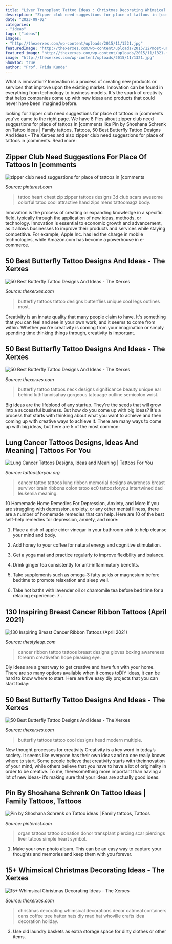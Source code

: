 ```yaml
---
title: "Liver Transplant Tattoo Ideas : Christmas Decorating Whimsical Decorations Decor Oatmeal Containers Cans Coffee Tree Hatter Hats Diy Mad Hat Whoville Crafts Idea Decoration Holiday"
description: "Zipper club need suggestions for place of tattoos in [comments"
date: "2023-09-02"
categories:
- "ideas"
tags: ["ideas"]
images:
- "http://thexerxes.com/wp-content/uploads/2015/11/1321.jpg"
featuredImage: "http://thexerxes.com/wp-content/uploads/2015/12/most-unique-butterfly-tattoos-.jpg"
featured_image: "http://thexerxes.com/wp-content/uploads/2015/11/1321.jpg"
image: "http://thexerxes.com/wp-content/uploads/2015/11/1321.jpg"
ShowToc: true
author: "Prof. Frida Kunde"
---
```



What is innovation?
Innovation is a process of creating new products or services that improve upon the existing market. Innovation can be found in everything from technology to business models. It's the spark of creativity that helps companies come up with new ideas and products that could never have been imagined before.

	

		
looking for zipper club need suggestions for place of tattoos in [comments you've came to the right page. We have 8 Pics about zipper club need suggestions for place of tattoos in [comments like Pin by Shoshana Schrenk on Tattoo ideas | Family tattoos, Tattoos, 50 Best Butterfly Tattoo Designs And Ideas - The Xerxes and also zipper club need suggestions for place of tattoos in [comments. Read more:
		
    
## Zipper Club Need Suggestions For Place Of Tattoos In [comments

<img loading=lazy src="https://i.pinimg.com/originals/1d/f9/b6/1df9b6693dc2519d8b8175c9ebe4200b.jpg" onerror="this.onerror=null;this.src='https://tse3.mm.bing.net/th?id=OIP.LDKXrjayuRBP2MJHlxhVhgHaJ4&amp;pid=15.1';" alt="zipper club need suggestions for place of tattoos in [comments">

_Source: pinterest.com_

>tattoo heart chest zip zipper tattoos designs 3d club scars awesome colorful tatoo cool attractive hand zips mens tattoomagz body. 

	

Innovation is the process of creating or expanding knowledge in a specific field, typically through the application of new ideas, methods, or technology. Innovation is essential to economic growth and advancement, as it allows businesses to improve their products and services while staying competitive. For example, Apple Inc. has led the charge in mobile technologies, while Amazon.com has become a powerhouse in e-commerce.

    
## 50 Best Butterfly Tattoo Designs And Ideas - The Xerxes

<img loading=lazy src="http://thexerxes.com/wp-content/uploads/2015/12/most-unique-butterfly-tattoos-.jpg" onerror="this.onerror=null;this.src='https://tse1.mm.bing.net/th?id=OIP.DD7lI9G632dA8bahGcWWcQHaJ6&amp;pid=15.1';" alt="50 Best Butterfly Tattoo Designs And Ideas - The Xerxes">

_Source: thexerxes.com_

>butterfly tattoos tattoo designs butterflies unique cool legs outlines most. 

	

Creativity is an innate quality that many people claim to have. It's something that you can feel and see in your own work, and it seems to come from within. Whether you're creativity is coming from your imagination or simply spending time thinking things through, creativity is important.

    
## 50 Best Butterfly Tattoo Designs And Ideas - The Xerxes

<img loading=lazy src="http://thexerxes.com/wp-content/uploads/2015/12/great-butterfly-neck-tattoo-design..jpg" onerror="this.onerror=null;this.src='https://tse3.mm.bing.net/th?id=OIP.x_M8tZh8y4qzWk4XklsZAQHaKo&amp;pid=15.1';" alt="50 Best Butterfly Tattoo Designs And Ideas - The Xerxes">

_Source: thexerxes.com_

>butterfly tattoo tattoos neck designs significance beauty unique ear behind luthfiannisahay gorgeous tatouage outline semicolon wrist. 

	

Big ideas are the lifeblood of any startup. They're the seeds that will grow into a successful business. But how do you come up with big ideas? It's a process that starts with thinking about what you want to achieve and then coming up with creative ways to achieve it. There are many ways to come up with big ideas, but here are 5 of the most common: 

    
## Lung Cancer Tattoos Designs, Ideas And Meaning | Tattoos For You

<img loading=lazy src="https://www.tattoosforyou.org/wp-content/uploads/2017/07/Lung-Cancer-Tattoo-Pictures.jpg" onerror="this.onerror=null;this.src='https://tse2.mm.bing.net/th?id=OIP.cVAxxLxhd223-WUgk0nyGwHaFj&amp;pid=15.1';" alt="Lung Cancer Tattoos Designs, Ideas and Meaning | Tattoos For You">

_Source: tattoosforyou.org_

>cancer tattoo tattoos lung ribbon memorial designs awareness breast survivor brain ribbons colon tatoo ec0 tattoosforyou intertwined dad leukemia meaning. 

	

10 Homemade Home Remedies For Depression, Anxiety, and More
If you are struggling with depression, anxiety, or any other mental illness, there are a number of homemade remedies that can help. Here are 10 of the best self-help remedies for depression, anxiety, and more:
1. Place a dish of apple cider vinegar in your bathroom sink to help cleanse your mind and body.

2. Add honey to your coffee for natural energy and cognitive stimulation.

3. Get a yoga mat and practice regularly to improve flexibility and balance.

4. Drink ginger tea consistently for anti-inflammatory benefits.

5. Take supplements such as omega-3 fatty acids or magnesium before bedtime to promote relaxation and sleep well.

6. Take hot baths with lavender oil or chamomile tea before bed time for a relaxing experience.      7 .

    
## 130 Inspiring Breast Cancer Ribbon Tattoos (April 2021)

<img loading=lazy src="https://thestyleup.com/wp-content/uploads/2016/08/cancer-ribbon-tattoo-6.jpg" onerror="this.onerror=null;this.src='https://tse3.mm.bing.net/th?id=OIP.A7ye8krqtFAB55y1FsAcjQHaHa&amp;pid=15.1';" alt="130 Inspiring Breast Cancer Ribbon Tattoos (April 2021)">

_Source: thestyleup.com_

>cancer ribbon tattoo tattoos breast designs gloves boxing awareness forearm creativefan hope pleasing eye. 

	

Diy ideas are a great way to get creative and have fun with your home. There are so many options available when it comes toDIY ideas, it can be hard to know where to start. Here are five easy diy projects that you can start today: 

    
## 50 Best Butterfly Tattoo Designs And Ideas - The Xerxes

<img loading=lazy src="http://thexerxes.com/wp-content/uploads/2015/12/butterfly-tattoos-on-head.jpg" onerror="this.onerror=null;this.src='https://tse4.mm.bing.net/th?id=OIP.OWjbm1KtJvpJsNHdND53fAHaK8&amp;pid=15.1';" alt="50 Best Butterfly Tattoo Designs And Ideas - The Xerxes">

_Source: thexerxes.com_

>butterfly tattoos tattoo cool designs head modern multiple. 

	

New thought processes for creativity
Creativity is a key word in today’s society. It seems like everyone has their own ideas and no one really knows where to start. Some people believe that creativity starts with theinnovation of your mind, while others believe that you have to have a lot of originality in order to be creative. To me, theresomething more important than having a lot of new ideas- it’s making sure that your ideas are actually good ideas.

    
## Pin By Shoshana Schrenk On Tattoo Ideas | Family Tattoos, Tattoos

<img loading=lazy src="https://i.pinimg.com/originals/23/4b/b5/234bb5ac37237fea7932f35b5d001174.jpg" onerror="this.onerror=null;this.src='https://tse1.mm.bing.net/th?id=OIP.fXs8Dk-ht8GVBF5ZmjwRmgHaFj&amp;pid=15.1';" alt="Pin by Shoshana Schrenk on Tattoo ideas | Family tattoos, Tattoos">

_Source: pinterest.com_

>organ tattoos tattoo donation donor transplant piercing scar piercings liver tatoos simple heart symbol. 

	

1. Make your own photo album. This can be an easy way to capture your thoughts and memories and keep them with you forever.

    
## 15+ Whimsical Christmas Decorating Ideas - The Xerxes

<img loading=lazy src="http://thexerxes.com/wp-content/uploads/2015/11/1321.jpg" onerror="this.onerror=null;this.src='https://tse3.mm.bing.net/th?id=OIP.UcL9CWBdMBhF16kb6X8v4gHaQq&amp;pid=15.1';" alt="15+ Whimsical Christmas Decorating Ideas - The Xerxes">

_Source: thexerxes.com_

>christmas decorating whimsical decorations decor oatmeal containers cans coffee tree hatter hats diy mad hat whoville crafts idea decoration holiday. 

	

3. Use old laundry baskets as extra storage space for dirty clothes or other items.

